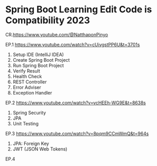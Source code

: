 # Spring Boot Learning Edit Code is Compatibility 2023

CR.https://www.youtube.com/@NatthaponPinyo

EP.1
https://www.youtube.com/watch?v=cUivgstPP6U&t=3701s
1. Setup IDE (IntelliJ IDEA)
2. Create Spring Boot Project
3. Run Spring Boot Project
4. Verify Result
5. Health Check
6. REST Controller
7. Error Adviser
8. Exception Handler 

EP.2
https://www.youtube.com/watch?v=vcHEEh-WG9E&t=8638s
1. Spring Security
2. JPA 
3. Unit Testing

EP.3
https://www.youtube.com/watch?v=8pqm9CCmWmQ&t=964s
1. JPA: Foreign Key
2. JWT (JSON Web Tokens)

EP.4
